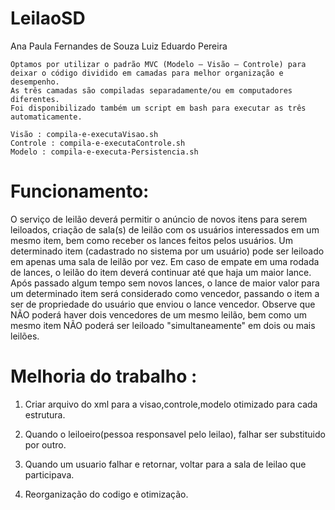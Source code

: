 # LeilaoSD

Ana Paula Fernandes de Souza
Luiz Eduardo Pereira

	Optamos por utilizar o padrão MVC (Modelo – Visão – Controle) para deixar o código dividido em camadas para melhor organização e desempenho.
	As três camadas são compiladas separadamente/ou em computadores diferentes.
    Foi disponibilizado também um script em bash para executar as três automaticamente.

    Visão : compila-e-executaVisao.sh
    Controle : compila-e-executaControle.sh
    Modelo : compila-e-executa-Persistencia.sh

# Funcionamento:

O serviço de leilão deverá permitir o anúncio de novos itens para serem leiloados, criação de
sala(s) de leilão com os usuários interessados em um mesmo item, bem como receber os lances feitos
pelos usuários. Um determinado item (cadastrado no sistema por um usuário) pode ser leiloado em
apenas uma sala de leilão por vez. Em caso de empate em uma rodada de lances, o leilão do item deverá
continuar até que haja um maior lance. Após passado algum tempo sem novos lances, o lance de maior
valor para um determinado item será considerado como vencedor, passando o item a ser de propriedade
do usuário que enviou o lance vencedor. Observe que NÃO poderá haver dois vencedores de um mesmo
leilão, bem como um mesmo item NÃO poderá ser leiloado "simultaneamente" em dois ou mais leilões.



# Melhoria do trabalho : 

1) Criar arquivo do xml para a visao,controle,modelo otimizado para cada estrutura.

2) Quando o leiloeiro(pessoa responsavel pelo leilao), falhar ser substituido por outro.

3) Quando um usuario falhar e retornar, voltar para a sala de leilao que participava.

4) Reorganização do codigo e otimização.
